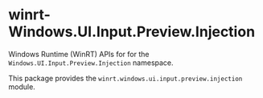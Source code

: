 <!-- warning: Please don't edit this file. It was automatically generated. -->

# winrt-Windows.UI.Input.Preview.Injection

Windows Runtime (WinRT) APIs for for the `Windows.UI.Input.Preview.Injection` namespace.

This package provides the `winrt.windows.ui.input.preview.injection` module.
